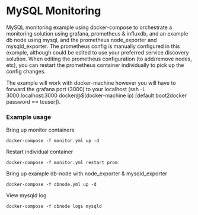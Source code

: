 # MySQL Monitoring

MySQL monitoring example using docker-compose to orchestrate a monitoring solution using grafana, prometheus & influxdb, and an example db node using mysql, and the prometheus node_exporter and mysqld_exporter.  The prometheus config is manually configured in this example, although could be edited to use your preferred service discovery solution.  When editing the prometheus configuration (to add/remove nodes, etc), you can restart the prometheus container individually to pick up the config changes.

The example will work with docker-machine however you will have to forward the grafana port (3000) to your localhost (ssh -L 3000:localhost:3000 docker@$(docker-machine ip) [default boot2docker password == tcuser]).

### Example usage

Bring up monitor containers
```
docker-compose -f monitor.yml up -d
```

Restart individual container
```
docker-compose -f monitor.yml restart prom
```

Bring up example db-node with node_exporter & mysqld_exporter
```
docker-compose -f dbnode.yml up -d
```

View mysqld log 
```
docker-compose -f dbnode logs mysqld
```
